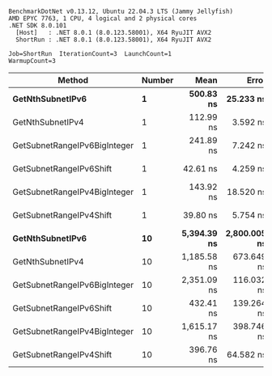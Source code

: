 ```

BenchmarkDotNet v0.13.12, Ubuntu 22.04.3 LTS (Jammy Jellyfish)
AMD EPYC 7763, 1 CPU, 4 logical and 2 physical cores
.NET SDK 8.0.101
  [Host]   : .NET 8.0.1 (8.0.123.58001), X64 RyuJIT AVX2
  ShortRun : .NET 8.0.1 (8.0.123.58001), X64 RyuJIT AVX2

Job=ShortRun  IterationCount=3  LaunchCount=1  
WarmupCount=3  

```
| Method                       | Number | Mean        | Error        | StdDev     | Min         | Max         | Gen0   | Allocated |
|----------------------------- |------- |------------:|-------------:|-----------:|------------:|------------:|-------:|----------:|
| **GetNthSubnetIPv6**             | **1**      |   **500.83 ns** |    **25.233 ns** |   **1.383 ns** |   **499.35 ns** |   **502.09 ns** | **0.0076** |     **696 B** |
| GetNthSubnetIPv4             | 1      |   112.99 ns |     3.592 ns |   0.197 ns |   112.83 ns |   113.21 ns | 0.0019 |     160 B |
| GetSubnetRangeIPv6BigInteger | 1      |   241.89 ns |     7.242 ns |   0.397 ns |   241.47 ns |   242.25 ns | 0.0048 |     432 B |
| GetSubnetRangeIPv6Shift      | 1      |    42.61 ns |     4.259 ns |   0.233 ns |    42.34 ns |    42.75 ns | 0.0019 |     160 B |
| GetSubnetRangeIPv4BigInteger | 1      |   143.92 ns |    18.520 ns |   1.015 ns |   143.15 ns |   145.07 ns | 0.0024 |     208 B |
| GetSubnetRangeIPv4Shift      | 1      |    39.80 ns |     5.754 ns |   0.315 ns |    39.49 ns |    40.12 ns | 0.0021 |     176 B |
| **GetNthSubnetIPv6**             | **10**     | **5,394.39 ns** | **2,800.005 ns** | **153.478 ns** | **5,217.66 ns** | **5,494.14 ns** | **0.0839** |    **7336 B** |
| GetNthSubnetIPv4             | 10     | 1,185.58 ns |   673.649 ns |  36.925 ns | 1,160.48 ns | 1,227.98 ns | 0.0191 |    1600 B |
| GetSubnetRangeIPv6BigInteger | 10     | 2,351.09 ns |   116.032 ns |   6.360 ns | 2,345.18 ns | 2,357.82 ns | 0.0496 |    4320 B |
| GetSubnetRangeIPv6Shift      | 10     |   432.41 ns |   139.264 ns |   7.634 ns |   425.07 ns |   440.31 ns | 0.0191 |    1600 B |
| GetSubnetRangeIPv4BigInteger | 10     | 1,615.17 ns |   398.746 ns |  21.857 ns | 1,590.88 ns | 1,633.25 ns | 0.0248 |    2080 B |
| GetSubnetRangeIPv4Shift      | 10     |   396.76 ns |    64.582 ns |   3.540 ns |   393.52 ns |   400.54 ns | 0.0210 |    1760 B |

